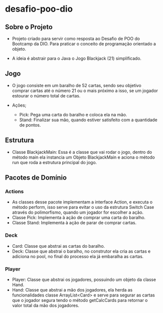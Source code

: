 # desafio-poo-dio

## Sobre o Projeto

- Projeto criado para servir como resposta ao Desafio de POO do Bootcamp da DIO. Para praticar o conceito de programação orientado a objeto.

- A ideia é abstrair para o Java o Jogo Blackjack (21) simplificado.

## Jogo

- O jogo consiste em um baralho de 52 cartas, sendo seu objetivo comprar cartas até o número 21 ou o mais próximo a isso, se um jogador estourar o número total de cartas.

- Ações;
  - Pick: Pega uma carta do baralho e coloca ela na mão.
  - Stand: Finalizar sua mão, quando estiver satisfeito com a quantidade de pontos.

## Estrutura

- Classe BlackjackMain: Essa é a classe que vai rodar o jogo, dentro do método main ela instancia um Objeto BlackjackMain e aciona o método run que roda a estrutura principal do jogo.

## Pacotes de Domínio

### Actions

- As classes desse pacote implementam a interface Action, e executa o método perform, isso serve para evitar o uso da estrutura Switch Case através do polimorfismo, quando um jogador for escolher a ação.
- Classe Pick: Implementa à ação de comprar uma carta do baralho.
- Classe Stand: Implementa à ação de parar de comprar cartas.

### Deck

- Card: Classe que abstrai as cartas do baralho.
- Deck: Classe que abstrai o baralho, no construtor ela cria as cartas e adiciona no pool, no final do processo ela já embaralha as cartas.

### Player

- Player: Classe que abstrai os jogadores, possuindo um objeto da classe Hand.
- Hand: Classe que abstrai a mão dos jogadores, ela herda as funcionalidades classe ArrayList\<Card> e serve para segurar as cartas que o jogador segura tendo o método getCalcCards para retornar o valor total da mão dos jogadores.
